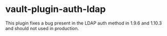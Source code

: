 # vault-plugin-auth-ldap

This plugin fixes a bug present in the LDAP auth method in 1.9.6 and 1.10.3 and
should not used in production.
